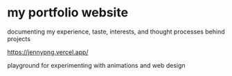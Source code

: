 # my portfolio website
documenting my experience, taste, interests, and thought processes behind projects

https://jennypng.vercel.app/

playground for experimenting with animations and web design
